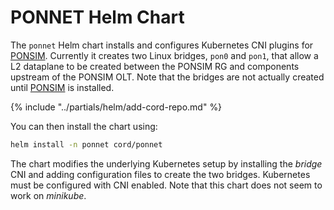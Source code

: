 # PONNET Helm Chart

The `ponnet` Helm chart installs and configures Kubernetes CNI plugins
for [PONSIM](ponsimv2.md).  Currently it creates two Linux bridges, `pon0`
and `pon1`, that allow a L2 dataplane to be created between the PONSIM
RG and components upstream of the PONSIM OLT.  Note that the bridges
are not actually created until [PONSIM](ponsimv2.md) is installed.

{% include "../partials/helm/add-cord-repo.md" %}

You can then install the chart using:

```bash
helm install -n ponnet cord/ponnet
```

The chart modifies the underlying Kubernetes setup by installing the *bridge* CNI and adding configuration files to create the two bridges.  Kubernetes must be configured with CNI enabled.  Note that this chart does not seem to work on *minikube*.
